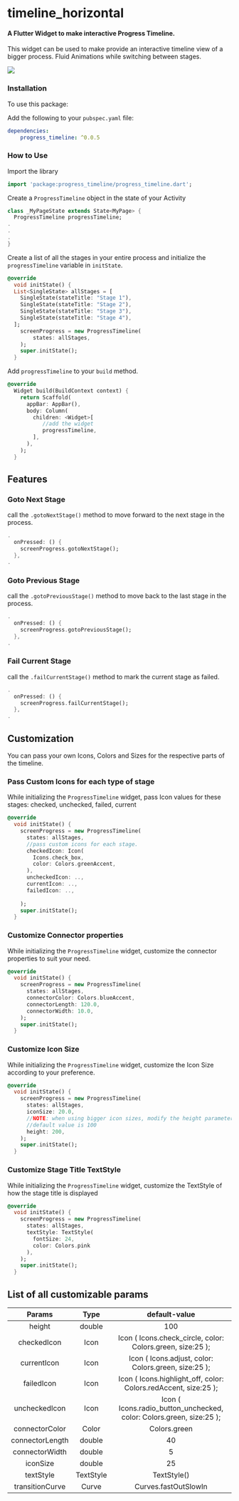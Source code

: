 # timeline_horizontal

#### A Flutter Widget to make interactive Progress Timeline.

This widget can be used to make provide an interactive timeline view of a bigger process.
Fluid Animations while switching between stages.

![](demo.gif)


### Installation

To use this package:

Add the following to your `pubspec.yaml` file:

```yaml
dependencies:
    progress_timeline: ^0.0.5
```

### How to Use

Import the library
```dart
import 'package:progress_timeline/progress_timeline.dart';
```

Create a `ProgressTimeline` object in the state of your Activity

```dart
class _MyPageState extends State<MyPage> {
  ProgressTimeline progressTimeline;
.
.
.
}
```
Create a list of all the stages in your entire process and initialize the `progressTimeline` variable in `initState`.

```dart
@override
  void initState() {
  List<SingleState> allStages = [
    SingleState(stateTitle: "Stage 1"),
    SingleState(stateTitle: "Stage 2"),
    SingleState(stateTitle: "Stage 3"),
    SingleState(stateTitle: "Stage 4"),
  ];
    screenProgress = new ProgressTimeline(
        states: allStages,
    );
    super.initState();
  }
```

Add `progressTimeline` to your `build` method.

```dart
@override
  Widget build(BuildContext context) {
    return Scaffold(
      appBar: AppBar(),
      body: Column(
        children: <Widget>[
           //add the widget
           progressTimeline,
        ],
      ),
    );
  }
```


## Features

### Goto Next Stage
call the `.gotoNextStage()` method to move forward to the next stage in the process.

```dart
.
  onPressed: () {
    screenProgress.gotoNextStage();
  },
.
``` 


### Goto Previous Stage
call the `.gotoPreviousStage()` method to move back to the last stage in the process.

```dart
.
  onPressed: () {
    screenProgress.gotoPreviousStage();
  },
.
```


### Fail Current Stage
call the `.failCurrentStage()` method to mark the current stage as failed.

```dart
.
  onPressed: () {
    screenProgress.failCurrentStage();
  },
.
```

## Customization

You can pass your own Icons, Colors and Sizes for the respective parts of the timeline.

### Pass Custom Icons for each type of stage

While initializing the `ProgressTimeline` widget, pass Icon values for these stages: checked, unchecked, failed, current

```dart
@override
  void initState() {
    screenProgress = new ProgressTimeline(
      states: allStages,
      //pass custom icons for each stage.
      checkedIcon: Icon(
        Icons.check_box,
        color: Colors.greenAccent,
      ),
      uncheckedIcon: ..,
      currentIcon: ..,
      failedIcon: ..,
      
    );
    super.initState();
  }
``` 

### Customize Connector properties

While initializing the `ProgressTimeline` widget, customize the connector properties to suit your need.

```dart
@override
  void initState() {
    screenProgress = new ProgressTimeline(
      states: allStages,
      connectorColor: Colors.blueAccent,
      connectorLength: 120.0,
      connectorWidth: 10.0,
    );
    super.initState();
  }
```

### Customize Icon Size

While initializing the `ProgressTimeline` widget, customize the Icon Size according to your preference.

```dart
@override
  void initState() {
    screenProgress = new ProgressTimeline(
      states: allStages,
      iconSize: 20.0,
      //NOTE: when using bigger icon sizes, modify the height parameter accordingly
      //default value is 100
      height: 200,
    );
    super.initState();
  }
```

### Customize Stage Title TextStyle

While initializing the `ProgressTimeline` widget, customize the TextStyle of how the stage title is displayed

```dart
@override
  void initState() {
    screenProgress = new ProgressTimeline(
      states: allStages,
      textStyle: TextStyle(
        fontSize: 24,
        color: Colors.pink
      ),
    );
    super.initState();
  }
```
## List of all customizable params


|      Params     |    Type   |                             default-value                            |
|:---------------:|:---------:|:--------------------------------------------------------------------:|
|      height     |   double  |                                  100                                 |
|   checkedIcon   |    Icon   |      Icon ( Icons.check_circle, color: Colors.green, size:25 );      |
|   currentIcon   |    Icon   |         Icon ( Icons.adjust, color: Colors.green, size:25 );         |
|    failedIcon   |    Icon   |    Icon ( Icons.highlight_off, color: Colors.redAccent, size:25 );   |
|  uncheckedIcon  |    Icon   | Icon ( Icons.radio_button_unchecked, color: Colors.green, size:25 ); |
|  connectorColor |   Color   |                             Colors.green                             |
| connectorLength |   double  |                                  40                                  |
|  connectorWidth |   double  |                                   5                                  |
|     iconSize    |   double  |                                  25                                  |
|    textStyle    | TextStyle |                              TextStyle()                             |
|transitionCurve|Curve| Curves.fastOutSlowIn|                           


